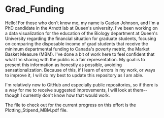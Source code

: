 # Grad_Funding

Hello! For those who don't know me, my name is Caelan Johnson, and I'm a PhD candidate in the Arnott lab at Queen's university. I've been working on a data visualization for the education of the Biology department at Queen's University regarding the financial situation for graduate students, focusing on comparing the disposable income of grad students that receive the minimum departmental funding to Canada's poverty metric, the Market Basket Measure (MBM). I've done a bit of work here to feel confident that what I'm sharing with the public is a fair representation. My goal is to present this information as honestly as possible, avoiding sensationalization. Because of this, if I learn of errors in my work, or ways to improve it, I will do my best to update this repository as I am able.

I'm relatively new to GitHub and especially public repositories, so if there is a way for me to receive suggested improvements, I will look at them--though I currently don't know how that would work.

The file to check out for the current progress on this effort is the Plotting_Stipend_MBM.pdf file.
